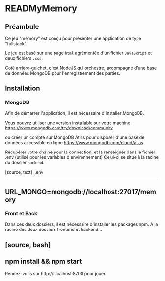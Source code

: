 # READMyMemory

## Préambule

Ce jeu "memory" est conçu pour présenter une application de type "fullstack".

Le jeu est basé sur une page `html` agrémentée d'un fichier `JavaScript` et deux fichiers `.css`.

Coté arrière-guichet, c'est NodeJS qui orchestre, accompagné d'une base de données MongoDB pour l'enregistrement des parties.

## Installation

### MongoDB

Afin de démarrer l'application, il est nécessaire d'installer MongoDB.

Vous pouvez utiliser une version installable sur votre machine
https://www.mongodb.com/try/download/community

ou créer un compte sur MongoDB Atlas pour disposer d'une base de données accessible en ligne
https://www.mongodb.com/cloud/atlas

Récupérer votre chaine pour la connection, et la renseigner dans le fichier .env (utilisé pour les variables d'environnement)
Celui-ci se situe à la racine du dossier `backend`.

[source, text]
..env

---

## URL_MONGO=mongodb://localhost:27017/memory

### Front et Back

Dans ces deux dossiers, il est nécessaire d'installer les packages npm. A la racine des deux dossiers frontend et backend...

## [source, bash]

## npm install && npm start

Rendez-vous sur http://localhost:8700 pour jouer.
